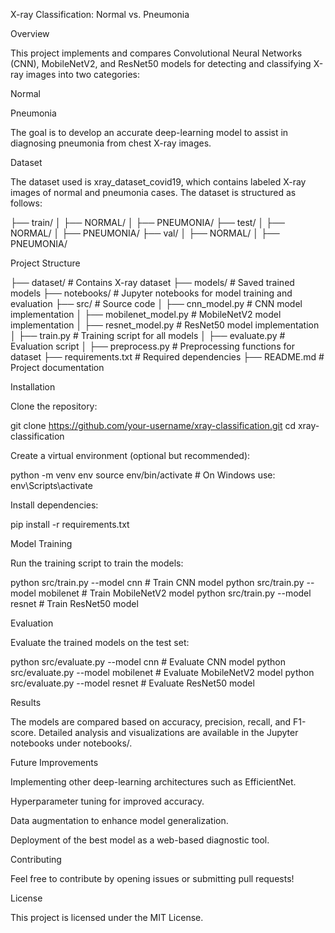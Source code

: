 X-ray Classification: Normal vs. Pneumonia

Overview

This project implements and compares Convolutional Neural Networks (CNN), MobileNetV2, and ResNet50 models for detecting and classifying X-ray images into two categories:

Normal

Pneumonia

The goal is to develop an accurate deep-learning model to assist in diagnosing pneumonia from chest X-ray images.

Dataset

The dataset used is xray_dataset_covid19, which contains labeled X-ray images of normal and pneumonia cases. The dataset is structured as follows:

├── train/
│   ├── NORMAL/
│   ├── PNEUMONIA/
├── test/
│   ├── NORMAL/
│   ├── PNEUMONIA/
├── val/
│   ├── NORMAL/
│   ├── PNEUMONIA/

Project Structure

├── dataset/                     # Contains X-ray dataset
├── models/                      # Saved trained models
├── notebooks/                   # Jupyter notebooks for model training and evaluation
├── src/                         # Source code
│   ├── cnn_model.py             # CNN model implementation
│   ├── mobilenet_model.py       # MobileNetV2 model implementation
│   ├── resnet_model.py          # ResNet50 model implementation
│   ├── train.py                 # Training script for all models
│   ├── evaluate.py              # Evaluation script
│   ├── preprocess.py            # Preprocessing functions for dataset
├── requirements.txt             # Required dependencies
├── README.md                    # Project documentation

Installation

Clone the repository:

git clone https://github.com/your-username/xray-classification.git
cd xray-classification

Create a virtual environment (optional but recommended):

python -m venv env
source env/bin/activate  # On Windows use: env\Scripts\activate

Install dependencies:

pip install -r requirements.txt

Model Training

Run the training script to train the models:

python src/train.py --model cnn        # Train CNN model
python src/train.py --model mobilenet  # Train MobileNetV2 model
python src/train.py --model resnet     # Train ResNet50 model

Evaluation

Evaluate the trained models on the test set:

python src/evaluate.py --model cnn        # Evaluate CNN model
python src/evaluate.py --model mobilenet  # Evaluate MobileNetV2 model
python src/evaluate.py --model resnet     # Evaluate ResNet50 model

Results

The models are compared based on accuracy, precision, recall, and F1-score. Detailed analysis and visualizations are available in the Jupyter notebooks under notebooks/.

Future Improvements

Implementing other deep-learning architectures such as EfficientNet.

Hyperparameter tuning for improved accuracy.

Data augmentation to enhance model generalization.

Deployment of the best model as a web-based diagnostic tool.

Contributing

Feel free to contribute by opening issues or submitting pull requests!

License

This project is licensed under the MIT License.

